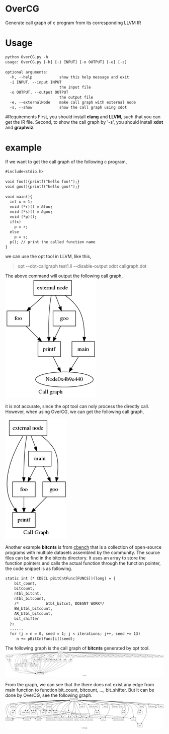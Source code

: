 # OverCG
Generate call graph of c program from its corresponding LLVM IR

# Usage
	python OverCG.py -h
	usage: OverCG.py [-h] [-i INPUT] [-o OUTPUT] [-e] [-s]
	
	optional arguments:
	  -h, --help            show this help message and exit
	  -i INPUT, --input INPUT
	                        the input file
	  -o OUTPUT, --output OUTPUT
	                        the output file
	  -e, --externalNode    make call graph with external node
	  -s, --show            show the call graph using xdot

	  
#Requirements
First, you should install **clang** and **LLVM**, such that you can get the IR file.
Second, to show the call graph by '-s', you should install **xdot** and **graphviz**.
	  
# example
If we want to get the call graph of the following c program,

	#include<stdio.h>
	
	void foo(){printf("hello foo!");}
	void goo(){printf("hello goo!");}
	
	void main(){
	  int x = 1;
	  void (*r)() = &foo;
	  void (*s)() = &goo;
	  void (*p)();
	  if(x)
	    p = r;
	  else
	    p = s;
	  p(); // print the called function name
	}
	
we can use the opt tool in LLVM, like this,
>	opt --dot-callgraph test1.ll --disable-output
>	xdot callgraph.dot

The above command will output the following call graph,
![cg1](./test1.png  "call graph of test1.c")

it is not accurate, since the opt tool can noly process the directly call.
However, when using OverCG, we can get the following call graph,

![cg2](./test11.png  "call graph of test1.c")

Another example **bitcnts** is from [cbench](https://sourceforge.net/projects/cbenchmark/files/cBench/V1.1/)  that is a collection of open-source programs with multiple datasets assembled by the community. The source files can be find in the bitcnts directory. It uses an array to store the function pointers and  calls the actual function through the function pointer, the code snippet is as following.

	static int (* CDECL pBitCntFunc[FUNCS])(long) = {
	    bit_count,
	    bitcount,
	    ntbl_bitcnt,
	    ntbl_bitcount,
	    /*            btbl_bitcnt, DOESNT WORK*/
	    BW_btbl_bitcount,
	    AR_btbl_bitcount,
	    bit_shifter
	  };
	  ......
	  for (j = n = 0, seed = 1; j < iterations; j++, seed += 13)
		 n += pBitCntFunc[i](seed);
		 
The following graph is the call graph of **bitcnts** generated by opt tool.
![cg3](./a.png  "call graph of bitcnts" )

From the graph, we can see that the there does not exist any edge from main function to function bit_count, bitcount, ...,  bit_shifter.
But it can be done by OverCG, see the following graph.
![cg4](./a1.png  "call graph of bitcnts" )